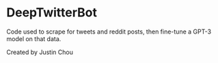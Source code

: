 # DeepTwitterBot

Code used to scrape for tweets and reddit posts, then fine-tune a GPT-3 model on that data.

Created by Justin Chou
